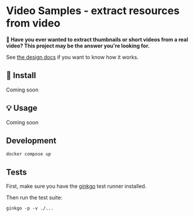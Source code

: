 # Video Samples - extract resources from video

**🎥 Have you ever wanted to extract thumbnails or short videos from a real video? This project may be the answer you're looking for.**

See [the design docs](./DESIGN.md) if you want to know how it works.

## 🚀 Install

Coming soon

## 💡 Usage

Coming soon

## Development

```
docker compose up
```

## Tests

First, make sure you have the [ginkgo](http://onsi.github.io/ginkgo/) test runner installed.

Then run the test suite:

```
ginkgo -p -v ./...
```
